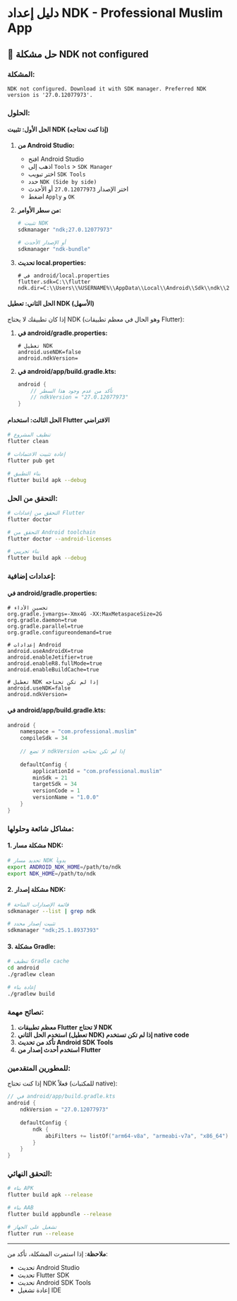 # دليل إعداد NDK - Professional Muslim App

## 🔧 حل مشكلة NDK not configured

### المشكلة:
```
NDK not configured. Download it with SDK manager. Preferred NDK version is '27.0.12077973'.
```

### الحلول:

#### الحل الأول: تثبيت NDK (إذا كنت تحتاجه)

1. **من Android Studio:**
   - افتح Android Studio
   - اذهب إلى `Tools` > `SDK Manager`
   - اختر تبويب `SDK Tools`
   - حدد `NDK (Side by side)`
   - اختر الإصدار `27.0.12077973` أو الأحدث
   - اضغط `Apply` و `OK`

2. **من سطر الأوامر:**
   ```bash
   # تثبيت NDK
   sdkmanager "ndk;27.0.12077973"
   
   # أو الإصدار الأحدث
   sdkmanager "ndk-bundle"
   ```

3. **تحديث local.properties:**
   ```properties
   # في android/local.properties
   flutter.sdk=C:\\flutter
   ndk.dir=C:\\Users\\%USERNAME%\\AppData\\Local\\Android\\Sdk\\ndk\\27.0.12077973
   ```

#### الحل الثاني: تعطيل NDK (الأسهل)

إذا كان تطبيقك لا يحتاج NDK (وهو الحال في معظم تطبيقات Flutter):

1. **في android/gradle.properties:**
   ```properties
   # تعطيل NDK
   android.useNDK=false
   android.ndkVersion=
   ```

2. **في android/app/build.gradle.kts:**
   ```kotlin
   android {
       // تأكد من عدم وجود هذا السطر
       // ndkVersion = "27.0.12077973"
   }
   ```

#### الحل الثالث: استخدام Flutter الافتراضي

```bash
# تنظيف المشروع
flutter clean

# إعادة تثبيت الاعتمادات
flutter pub get

# بناء التطبيق
flutter build apk --debug
```

### التحقق من الحل:

```bash
# التحقق من إعدادات Flutter
flutter doctor

# التحقق من Android toolchain
flutter doctor --android-licenses

# بناء تجريبي
flutter build apk --debug
```

### إعدادات إضافية:

#### في android/gradle.properties:
```properties
# تحسين الأداء
org.gradle.jvmargs=-Xmx4G -XX:MaxMetaspaceSize=2G
org.gradle.daemon=true
org.gradle.parallel=true
org.gradle.configureondemand=true

# إعدادات Android
android.useAndroidX=true
android.enableJetifier=true
android.enableR8.fullMode=true
android.enableBuildCache=true

# تعطيل NDK إذا لم تكن تحتاجه
android.useNDK=false
android.ndkVersion=
```

#### في android/app/build.gradle.kts:
```kotlin
android {
    namespace = "com.professional.muslim"
    compileSdk = 34
    
    // لا تضع ndkVersion إذا لم تكن تحتاجه
    
    defaultConfig {
        applicationId = "com.professional.muslim"
        minSdk = 21
        targetSdk = 34
        versionCode = 1
        versionName = "1.0.0"
    }
}
```

### مشاكل شائعة وحلولها:

#### 1. مشكلة مسار NDK:
```bash
# تحديد مسار NDK يدوياً
export ANDROID_NDK_HOME=/path/to/ndk
export NDK_HOME=/path/to/ndk
```

#### 2. مشكلة إصدار NDK:
```bash
# قائمة الإصدارات المتاحة
sdkmanager --list | grep ndk

# تثبيت إصدار محدد
sdkmanager "ndk;25.1.8937393"
```

#### 3. مشكلة Gradle:
```bash
# تنظيف Gradle cache
cd android
./gradlew clean

# إعادة بناء
./gradlew build
```

### نصائح مهمة:

1. **معظم تطبيقات Flutter لا تحتاج NDK**
2. **استخدم الحل الثاني (تعطيل NDK) إذا لم تكن تستخدم native code**
3. **تأكد من تحديث Android SDK Tools**
4. **استخدم أحدث إصدار من Flutter**

### للمطورين المتقدمين:

إذا كنت تحتاج NDK فعلاً (للمكتبات native):

```kotlin
// في android/app/build.gradle.kts
android {
    ndkVersion = "27.0.12077973"
    
    defaultConfig {
        ndk {
            abiFilters += listOf("arm64-v8a", "armeabi-v7a", "x86_64")
        }
    }
}
```

### التحقق النهائي:

```bash
# بناء APK
flutter build apk --release

# بناء AAB
flutter build appbundle --release

# تشغيل على الجهاز
flutter run --release
```

---

**ملاحظة**: إذا استمرت المشكلة، تأكد من:
- تحديث Android Studio
- تحديث Flutter SDK
- تحديث Android SDK Tools
- إعادة تشغيل IDE
